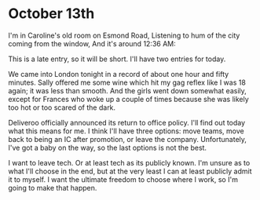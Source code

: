 # October 13th

I'm in Caroline's old room on Esmond Road,
Listening to hum of the city coming from the window,
And it's around 12:36 AM:

This is a late entry, so it will be short. I'll have two entries for today.

We came into London tonight in a record of about one hour and fifty minutes. Sally offered me some wine which hit my gag reflex like I was 18 again; it was less than smooth. And the girls went down somewhat easily, except for Frances who woke up a couple of times because she was likely too hot or too scared of the dark.

Deliveroo officially announced its return to office policy. I'll find out today what this means for me. I think I'll have three options: move teams, move back to being an IC after promotion, or leave the company. Unfortunately, I've got a baby on the way, so the last options is not the best.

I want to leave tech. Or at least tech as its publicly known. I'm unsure as to what I'll choose in the end, but at the very least I can at least publicly admit it to myself. I want the ultimate freedom to choose where I work, so I'm going to make that happen.